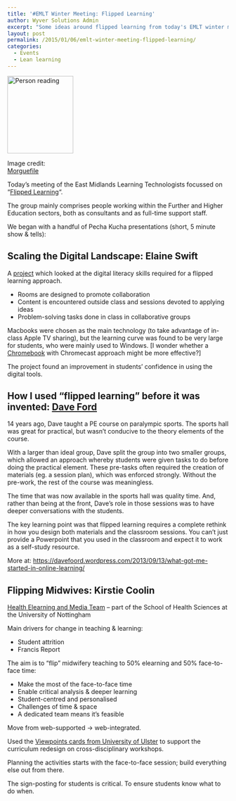 ```yaml
---
title: '#EMLT Winter Meeting: Flipped Learning'
author: Wyver Solutions Admin
excerpt: "Some ideas around flipped learning from today's EMLT winter meeting<br />&nbsp;"
layout: post
permalink: /2015/01/06/emlt-winter-meeting-flipped-learning/
categories:
  - Events
  - Lean learning
---
```

<div id="attachment_1060" style="width: 160px" class="wp-caption alignright">
  <a href="http://www.wyversolutions.co.uk/cms/wp-content/uploads/2014/06/file8121267368546.jpg"><img class="wp-image-1060" src="http://www.wyversolutions.co.uk/cms/wp-content/uploads/2014/06/file8121267368546-256x300.jpg" alt="Person reading" width="150" height="176" /></a>
  
  <p class="wp-caption-text">
    Image credit: <a href="http://mrg.bz/rBWNPp">Morguefile</a>
  </p>
</div>

Today&#8217;s meeting of the East Midlands Learning Technologists focussed on &#8220;[Flipped Learning][1]&#8220;.

The group mainly comprises people working within the Further and Higher Education sectors, both as consultants and as full-time support staff.

We began with a handful of Pecha Kucha presentations (short, 5 minute show &amp; tells):

## Scaling the Digital Landscape: Elaine Swift

A <a href="http://www.ntu.ac.uk/adq/teaching/scale_up/index.html" target="_blank">project</a> which looked at the digital literacy skills required for a flipped learning approach.

  * Rooms are designed to promote collaboration
  * Content is encountered outside class and sessions devoted to applying ideas
  * Problem-solving tasks done in class in collaborative groups

Macbooks were chosen as the main technology (to take advantage of in-class Apple TV sharing), but the learning curve was found to be very large for students, who were mainly used to Windows. [I wonder whether a [Chromebook][2] with Chromecast approach might be more effective?]

The project found an improvement in students&#8217; confidence in using the digital tools.

## How I used &#8220;flipped learning&#8221; before it was invented: <a href="http://www.a6training.co.uk/" target="_blank">Dave Ford</a>

14 years ago, Dave taught a PE course on paralympic sports. The sports hall was great for practical, but wasn&#8217;t conducive to the theory elements of the course.

With a larger than ideal group, Dave split the group into two smaller groups, which allowed an approach whereby students were given tasks to do before doing the practical element. These pre-tasks often required the creation of materials (eg. a session plan), which was enforced strongly. Without the pre-work, the rest of the course was meaningless.

The time that was now available in the sports hall was quality time. And, rather than being at the front, Dave&#8217;s role in those sessions was to have deeper conversations with the students.

The key learning point was that flipped learning requires a complete rethink in how you design both materials and the classroom sessions. You can&#8217;t just provide a Powerpoint that you used in the classroom and expect it to work as a self-study resource.

More at: <a href="https://davefoord.wordpress.com/2013/09/13/what-got-me-started-in-online-learning/" target="_blank">https://davefoord.wordpress.com/2013/09/13/what-got-me-started-in-online-learning/</a>

## Flipping Midwives: Kirstie Coolin

<a href="http://www.nottingham.ac.uk/helm/home.aspx" target="_blank">Health Elearning and Media Team</a> &#8211; part of the School of Health Sciences at the University of Nottingham

Main drivers for change in teaching &amp; learning:

  * Student attrition
  * Francis Report

The aim is to &#8220;flip&#8221; midwifery teaching to 50% elearning and 50% face-to-face time:

  * Make the most of the face-to-face time
  * Enable critical analysis &amp; deeper learning
  * Student-centred and personalised
  * Challenges of time &amp; space
  * A dedicated team means it&#8217;s feasible

Move from web-supported -> web-integrated.

Used the <a href="http://wiki.ulster.ac.uk/display/VPR/Home" target="_blank">Viewpoints cards from University of Ulster</a> to support the curriculum redesign on cross-disciplinary workshops.

Planning the activities starts with the face-to-face session; build everything else out from there.

The sign-posting for students is critical. To ensure students know what to do when.

 [1]: http://www.wyversolutions.co.uk/cms/2014/06/06/flipping-the-classroom/ "Flipping the classroom"
 [2]: http://www.wyversolutions.co.uk/cms/2013/12/09/chromebooks-and-learning/ "Chromebooks and learning"